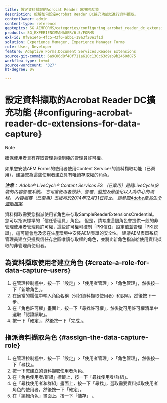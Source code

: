 ```yaml
---
title: 設定資料擷取的Acrobat Reader DC擴充功能
description: 瞭解如何設定Acrobat Reader DC擴充功能以進行資料擷取。
contentOwner: admin
content-type: reference
geptopics: SG_AEMFORMS/categories/configuring_acrobat_reader_dc_extensions
products: SG_EXPERIENCEMANAGER/6.5/FORMS
exl-id: 0f8e1e46-4fc5-43f6-abb1-19a3f20e1f1d
solution: Experience Manager, Experience Manager Forms
role: User, Developer
feature: Adaptive Forms,Document Services,Reader Extensions
source-git-commit: 6a9806d8f40f711a610c130c63d9ab9b2460d075
workflow-type: tm+mt
source-wordcount: '327'
ht-degree: 0%

---
```


# 設定資料擷取的Acrobat Reader DC擴充功能 {#configuring-acrobat-reader-dc-extensions-for-data-capture}

>[!NOTE]
> 
> 確保使用者具有存取管理員控制檯的管理員許可權。

如果您安裝AEM Forms的使用者使用Content Services的資料擷取功能（已棄用），建議您為這些使用者建立具有唯讀存取權的角色。

***注意&#x200B;**： Adobe® LiveCycle® Content Services ES （已棄用）是隨LiveCycle安裝的內容管理系統。 它可讓使用者設計、管理、監控及最佳化以人為中心的流程。 內容服務（已棄用）支援將於2014年12月31日終止。 請參閱[Adobe產品生命週期檔案](https://helpx.adobe.com/tw/support/programs/eol-matrix.html).*

資料擷取需要您指派使用者角色來存取SampleReaderExtensionsCredential。 您可以指派標準的「信任管理員」角色。 但是，請考慮這個角色會提供一般的非管理使用者管理員許可權，這些許可權可控制「PKI信任」設定值並管理「PKI認證」，這可能會危及您在生產環境中安裝AEM表單的安全性。 建議AEM表單系統管理員建立只授與信任存放區唯讀存取權的角色，並將此新角色指派給使用資料擷取的非管理員使用者。

## 為資料擷取使用者建立角色 {#create-a-role-for-data-capture-users}

1. 在管理控制檯中，按一下「設定」>「使用者管理」>「角色管理」，然後按一下「新增角色」。
1. 在適當的欄位中輸入角色名稱（例如資料擷取使用者）和說明，然後按下一步。
1. 在「角色許可權」畫面上，按一下「尋找許可權」，然後從可用許可權清單中選取「認證讀取」。
1. 按一下「確定」，然後按一下「完成」。

## 指派資料擷取角色 {#assign-the-data-capture-role}

1. 在管理控制檯中，按一下「設定」>「使用者管理」>「角色管理」，然後按一下「尋找」。
1. 按一下您建立的資料擷取使用者角色。
1. 在「角色使用者/群組」標籤上，按一下「尋找使用者/群組」。
1. 在「尋找使用者和群組」畫面上，按一下「尋找」，選取需要資料擷取使用者角色的使用者，然後按一下「確定」。
1. 在「編輯角色」畫面上，按一下「儲存」 。
